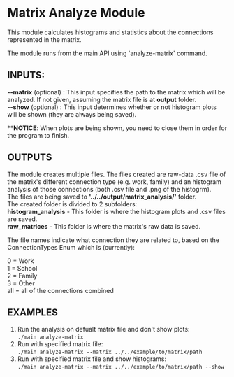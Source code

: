 # **Matrix Analyze Module**  
  
This module calculates histograms and statistics about the connections represented in the matrix.  
  
The module runs from the main API using 'analyze-matrix' command.  
  
  ## **INPUTS**:  
  **--matrix** <path to matrix> (optional) : This input specifies the path to the matrix which will be analyzed. If not given, assuming the 
  matrix file is at **output** folder.  
  **--show** (optional) : This input determines whether or not histogram plots will be shown (they are always being saved).  
  
  ****NOTICE**: When plots are being shown, you need to close them in order for the program to finish.  
    
  ## **OUTPUTS**  
  The module creates multiple files. The files created are raw-data .csv file of the matrix's different connection type (e.g. work, family) 
  and an histogram analysis of those connections (both .csv file and .png of the histogrm).  
  The files are being saved to **'../../output/matrix_analysis/'** folder.  
  The created folder is divided to 2 subfolders:  
  **histogram_analysis** - This folder is where the histogram plots and .csv files are saved.  
  **raw_matrices** - This folder is where the matrix's raw data is saved.  
    
The file names indicate what connection they are related to, based on the ConnectionTypes Enum which is (currently):  
  
  0 = Work  
  1 = School  
  2 = Family  
  3 = Other  
  all = all of the connections combined  
  
  ## **EXAMPLES**  
  1. Run the analysis on defualt matrix file and don't show plots:  
  `./main analyze-matrix`  
  2. Run with specified matrix file:  
  `./main analyze-matrix --matrix ../../example/to/matrix/path`  
  3. Run with specified matrix file and show histograms:  
  `./main analyze-matrix --matrix ../../example/to/matrix/path --show`  
  
